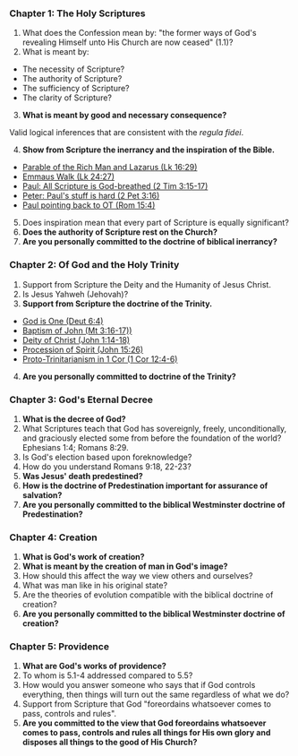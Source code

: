 ### Chapter 1: The Holy Scriptures

1. What does the Confession mean by: "the former ways of God's revealing Himself unto His Church are now ceased" (1.1)?
2.  What is meant by:
  * The necessity of Scripture?
  * The authority of Scripture?
  * The sufficiency of Scripture?
  * The clarity of Scripture?
3. **What is meant by good and necessary consequence?**

Valid logical inferences that are consistent with the _regula fidei_.

4. **Show from Scripture the inerrancy and the inspiration of the Bible.**

  * [Parable of the Rich Man and Lazarus (Lk 16:29)](http://www.esvbible.org/Luke+16%3A29/)
  * [Emmaus Walk (Lk 24:27)](http://www.esvbible.org/Luke+24%3A27)
  * [Paul: All Scripture is God-breathed (2 Tim 3:15-17)](http://www.esvbible.org/2+Timothy+3%3A15-17/)
  * [Peter: Paul's stuff is hard (2 Pet 3:16)](http://www.esvbible.org/2+Peter+3%3A16/)
  * [Paul pointing back to OT (Rom 15:4)](http://www.esvbible.org/Romans+15%3A4/)

5. Does inspiration mean that every part of Scripture is equally significant?
6. **Does the authority of Scripture rest on the Church?**
7. **Are you personally committed to the doctrine of biblical inerrancy?**


### Chapter 2: Of God and the Holy Trinity

1. Support from Scripture the Deity and the Humanity of Jesus Christ.2. Is Jesus Yahweh (Jehovah)?3. **Support from Scripture the doctrine of the Trinity.**

  * [God is One (Deut 6:4)](http://www.esvbible.org/Deuteronomy+6%3A4/)
  * [Baptism of John (Mt 3:16-17))](http://www.esvbible.org/Matthew+3%3A16-17/)
  * [Deity of Christ (John 1:14-18)](http://www.esvbible.org/John+1%3A14-18/)
  * [Procession of Spirit (John 15:26)](http://www.esvbible.org/John+15%3A26/)
  * [Proto-Trinitarianism in 1 Cor (1 Cor 12:4-6)](http://www.esvbible.org/1+Corinthians+12%3A4-6/)

4. **Are you personally committed to doctrine of the Trinity?**

### Chapter 3: God's Eternal Decree

1. **What is the decree of God?**
2. What Scriptures teach that God has sovereignly, freely, unconditionally, and graciously elected some from before the foundation of the world? Ephesians 1:4; Romans 8:29.
3. Is God's election based upon foreknowledge?
4. How do you understand Romans 9:18, 22-23?
5. **Was Jesus' death predestined?**
6. **How is the doctrine of Predestination important for assurance of salvation?**
7. **Are you personally committed to the biblical Westminster doctrine of Predestination?**

### Chapter 4: Creation

1. **What is God's work of creation?**2. **What is meant by the creation of man in God's image?**3. How should this affect the way we view others and ourselves?4. What was man like in his original state?5. Are the theories of evolution compatible with the biblical doctrine of creation?6. **Are you personally committed to the biblical Westminster doctrine of creation?**

### Chapter 5: Providence
1. **What are God's works of providence?**2. To whom is 5.1-4 addressed compared to 5.5?3. How would you answer someone who says that if God controls everything, then things will turn out the same regardless of what we do?4. Support from Scripture that God "foreordains whatsoever comes to pass, controls and rules".5. **Are you committed to the view that God foreordains whatsoever comes to pass, controls and rules all things for His own glory and disposes all things to the good of His Church?**

